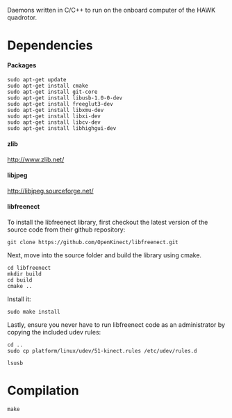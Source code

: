 Daemons written in C/C++ to run on the onboard computer of the HAWK quadrotor.

# Dependencies
#### Packages
	sudo apt-get update
    sudo apt-get install cmake
    sudo apt-get install git-core
    sudo apt-get install libusb-1.0-0-dev
    sudo apt-get install freeglut3-dev
    sudo apt-get install libxmu-dev
    sudo apt-get install libxi-dev
    sudo apt-get install libcv-dev
    sudo apt-get install libhighgui-dev

#### zlib
http://www.zlib.net/ 

#### libjpeg
http://libjpeg.sourceforge.net/

#### libfreenect
To install the libfreenect library, first checkout the latest version of the source code from their github repository:

    git clone https://github.com/OpenKinect/libfreenect.git

Next, move into the source folder and build the library using cmake.

    cd libfreenect
    mkdir build
    cd build
    cmake ..

Install it:

    sudo make install

Lastly, ensure you never have to run libfreenect code as an administrator by copying the included udev rules:

    cd ..
    sudo cp platform/linux/udev/51-kinect.rules /etc/udev/rules.d
	
	lsusb

# Compilation
	make
